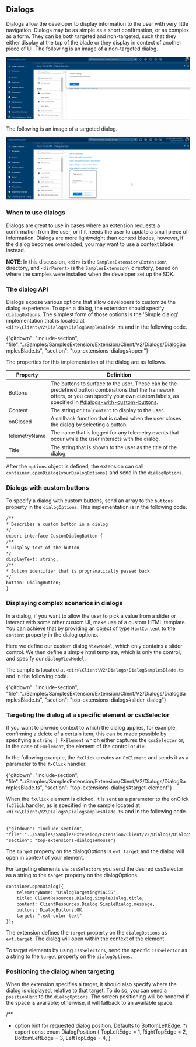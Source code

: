 
## Dialogs

Dialogs allow the developer to display information to the user with very little navigation. Dialogs may be as simple as a short confirmation, or as complex as a form. They can be both targeted and non-targeted, such that they either display at the top of the blade or they display in context of another piece of UI. The following is an image of a non-targeted dialog.

![alt-text](../media/portalfx-ui-concepts/dialog-non-targeted.png "Non-targeted dialog")

The following is an image of a targeted dialog.

![alt-text](../media/portalfx-ui-concepts/dialog-targeted.png "Targeted dialog")

### When to use dialogs

Dialogs are great to use in cases where an extension requests a confirmation from the user, or if it needs the user to update a small piece of information. Dialogs are more lightweight than context blades; however, if the dialog becomes overloaded, you may want to use a context blade instead.

**NOTE**: In this discussion, `<dir>` is the `SamplesExtension\Extension\` directory, and `<dirParent>`  is the `SamplesExtension\` directory, based on where the samples were installed when the developer set up the SDK. 

### The dialog API

Dialogs expose various options that allow developers to customize the dialog experience. To open a dialog, the extension should specify `dialogOptions`. The simplest form of those options is the 'Simple dialog' implementation that is located at `<dir>\Client\V2\Dialogs\DialogSamplesBlade.ts` and in the following code.

{"gitdown": "include-section", "file":"../Samples/SamplesExtension/Extension/Client/V2/Dialogs/DialogSamplesBlade.ts", "section": "top-extensions-dialogs#open"}

The properties for this implementation of the dialog are as follows.

| Property | Definition |
| -------- | ---------- |
| Buttons | The buttons to surface to the user. These can be the predefined button combinations that the framework offers, or you can specify your own custom labels, as specified in [#dialogs-with-custom-buttons](#dialogs-with-custom-buttons). |
| Content | The string or `htmlContent` to display to the user. |
| onClosed | A callback function that is called when the user closes the dialog by selecting a button. |
| telemetryName | The name that is logged for any telemetry events that occur while the user interacts with the dialog. |
| Title | The string that is shown to the user as the title of the dialog. |

After the `options` object is defined, the extension can call `container.openDialog(yourDialogOptions)` and send in the `dialogOptions`.

### Dialogs with custom buttons

To specify a dialog with custom buttons, send an array to the `buttons` property in the `dialogOptions`.  This implementation  is in the following code. 
<!-- TODO: Locate the  interface implementation, which  is not in `<dir>\Client\V2\Dialogs\DialogSamplesBlade.ts` -->

```
/**
* Describes a custom button in a dialog
*/
export interface CustomDialogButton {
/**
* Display text of the button
*/
displayText: string;
/**
* Button identifier that is programatically passed back
*/
button: DialogButton;
}
```

### Displaying complex scenarios in dialogs

In a dialog, if you want to allow the user to pick a value from a slider or interact with some other custom UI, make use of  a custom HTML template. You can achieve that by providing an object of type `HtmlContent` to the `content` property in the dialog options. 

Here we define our custom dialog `ViewModel`, which only contains a slider control. We then define a simple html template, which is only the control, and specify our   `dialogViewModel`.  

 The sample is located at  `<dir>\Client\V2\Dialogs\DialogSamplesBlade.ts` and in the following code.

{"gitdown": "include-section", "file":"../Samples/SamplesExtension/Extension/Client/V2/Dialogs/DialogSamplesBlade.ts", "section": "top-extensions-dialogs#slider-dialog"}

### Targeting the dialog at a specific element or cssSelector

If you want to provide context to which the dialog applies, for example, confirming a delete of a certain item, this can be made possible by specifying a `string | FxElement` which either captures the `cssSelector` or, in the case of `FxElement`, the element of the control or `div`. 

In the following example, the `fxClick` creates an `FxElement` and sends it as a parameter to the `fxClick` handler.

{"gitdown": "include-section", "file":"../Samples/SamplesExtension/Extension/Client/V2/Dialogs/DialogSamplesBlade.ts", "section": "top-extensions-dialogs#target-element"}
<!-- [BradO] Sorry, but it's not clear how this onTarget method relates to 'onClick' nor is it clear how 'FxMouseEvent' relates to 'FxElement'.  -->
When the  `fxClick` element is clicked, it is sent as a parameter to the onClick `fxClick` handler, as is specified in the sample located at  `<dir>\Client\V2\Dialogs\DialogSamplesBlade.ts` and in the following code.

```

{"gitdown": "include-section", "file":"../Samples/SamplesExtension/Extension/Client/V2/Dialogs/DialogSamplesBlade.ts", "section": "top-extensions-dialogs#mouse"}

```

The `target` property on the dialogOptions is `evt.target` and the dialog will open in context of your element.

For targeting elements via `cssSelectors` you send  the desired cssSelector as a string to the `target` property on the dialogOptions.

```
container.openDialog({
	telemetryName: "DialogTargetingViaCSS",
	title: ClientResources.Dialog.SimpleDialog.title,
	content: ClientResources.Dialog.SimpleDialog.message,
	buttons: DialogButtons.OK,
	target: ".ext-color-text"
});
```

The extension defines the `target` property on the `dialogOptions` as `evt.target`. The  dialog will open within the context of the element.

To target elements by using `cssSelectors`,  send the specific `cssSelector` as a string to the `target` property on the `dialogOptions`.

### Positioning the dialog when targeting

When the extension specifies a target, it should  also  specify where the dialog is displayed,  relative to that target. To do so, you can send a `positionHint` to the `dialogOptions`. The screen positioning will be honored if the space is available; otherwise, it will fallback to an available space.

/**
* option hint for requested dialog position. Defaults to BottomLeftEdge.
*/
export const enum DialogPosition {
TopLeftEdge = 1,
RightTopEdge = 2,
BottomLeftEdge = 3,
LeftTopEdge = 4,
}
